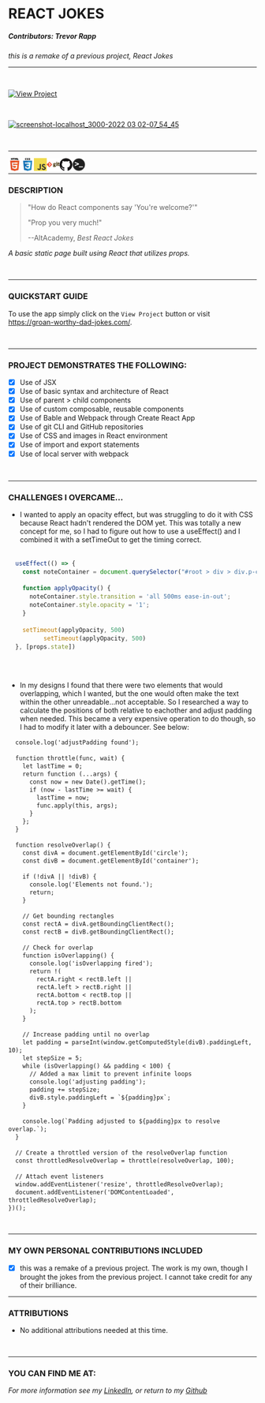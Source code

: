 
# REACT JOKES



##### Contributors: Trevor Rapp

*this is a remake of a previous project, React Jokes*

---

<br>

[![View Project](https://user-images.githubusercontent.com/11747875/141705232-471a0b9c-ca45-4540-a1b6-740c5e1becbe.png)](https://groan-worthy-dad-jokes.com/)

<br/>

[![screenshot-localhost_3000-2022 03 02-07_54_45](https://user-images.githubusercontent.com/11747875/156386294-0178003b-a2e8-442a-a5e2-59beb3274268.png)](https://user-images.githubusercontent.com/11747875/218291297-69f36beb-ccfd-4657-832b-f80a25814d69.mp4)

<br>

---

<img align="left" alt="HTML5" width="26px" src="https://raw.githubusercontent.com/github/explore/80688e429a7d4ef2fca1e82350fe8e3517d3494d/topics/html/html.png" />
<img align="left" alt="CSS3" width="26px" src="https://raw.githubusercontent.com/github/explore/80688e429a7d4ef2fca1e82350fe8e3517d3494d/topics/css/css.png" />
<img align="left" alt="JavaScript" width="26px" src="https://raw.githubusercontent.com/github/explore/80688e429a7d4ef2fca1e82350fe8e3517d3494d/topics/javascript/javascript.png" />
<img align="left" alt="Git" width="26px" src="https://raw.githubusercontent.com/github/explore/80688e429a7d4ef2fca1e82350fe8e3517d3494d/topics/git/git.png" />
<img align="left" alt="GitHub" width="26px" src="https://raw.githubusercontent.com/github/explore/78df643247d429f6cc873026c0622819ad797942/topics/github/github.png" />
<img align="left" alt="Terminal" width="26px" src="https://raw.githubusercontent.com/github/explore/80688e429a7d4ef2fca1e82350fe8e3517d3494d/topics/terminal/terminal.png" />

<br>

---

### DESCRIPTION

> "How do React components say 'You're welcome?'"
>
> "Prop you very much!"
>
> --AltAcademy, *Best React Jokes*


*A basic static page built using React that utilizes props.*

<br/>

---

### QUICKSTART GUIDE

To use the app simply click on the ```View Project``` button or visit <a href="https://groan-worthy-dad-jokes.com/">https://groan-worthy-dad-jokes.com/</a>. 

<br/>

---

### PROJECT DEMONSTRATES THE FOLLOWING:

- [x] Use of JSX
- [x] Use of basic syntax and architecture of React
- [x] Use of parent > child components
- [x] Use of custom composable, reusable components
- [x] Use of Bable and Webpack through Create React App
- [x] Use of git CLI and GitHub repositories
- [x] Use of CSS and images in React environment
- [x] Use of import and export statements
- [x] Use of local server with webpack

<br/>

---

### CHALLENGES I OVERCAME...

* I wanted to apply an opacity effect, but was struggling to do it with CSS because React hadn't rendered the DOM yet.  This was totally a new concept for me, so I had to figure out how to use a useEffect() and I combined it with a setTimeOut to get the timing correct.

```javascript  

  useEffect(() => {
    const noteContainer = document.querySelector("#root > div > div.p-container > div > div.joke-and-button-container > div > div")

    function applyOpacity() {
      noteContainer.style.transition = 'all 500ms ease-in-out';
      noteContainer.style.opacity = '1';
    }

    setTimeout(applyOpacity, 500)
          setTimeout(applyOpacity, 500)
  }, [props.state])
    
```

<br>

* In my designs I found that there were two elements that would overlapping, which I wanted, but the one would often make the text within the other unreadable...not acceptable.  So I researched a way to calculate the positions of both relative to eachother and adjust padding when needed.  This became a very expensive operation to do though, so I had to modify it later with a debouncer.  See below:

``` (() => {
  console.log('adjustPadding found');

  function throttle(func, wait) {
    let lastTime = 0;
    return function (...args) {
      const now = new Date().getTime();
      if (now - lastTime >= wait) {
        lastTime = now;
        func.apply(this, args);
      }
    };
  }

  function resolveOverlap() {
    const divA = document.getElementById('circle');
    const divB = document.getElementById('container');

    if (!divA || !divB) {
      console.log('Elements not found.');
      return;
    }

    // Get bounding rectangles
    const rectA = divA.getBoundingClientRect();
    const rectB = divB.getBoundingClientRect();

    // Check for overlap
    function isOverlapping() {
      console.log('isOverlapping fired');
      return !(
        rectA.right < rectB.left ||
        rectA.left > rectB.right ||
        rectA.bottom < rectB.top ||
        rectA.top > rectB.bottom
      );
    }

    // Increase padding until no overlap
    let padding = parseInt(window.getComputedStyle(divB).paddingLeft, 10);
    let stepSize = 5;
    while (isOverlapping() && padding < 100) {
      // Added a max limit to prevent infinite loops
      console.log('adjusting padding');
      padding += stepSize;
      divB.style.paddingLeft = `${padding}px`;
    }

    console.log(`Padding adjusted to ${padding}px to resolve overlap.`);
  }

  // Create a throttled version of the resolveOverlap function
  const throttledResolveOverlap = throttle(resolveOverlap, 100);

  // Attach event listeners
  window.addEventListener('resize', throttledResolveOverlap);
  document.addEventListener('DOMContentLoaded', throttledResolveOverlap);
})();

```

<br/>

---

### MY OWN PERSONAL CONTRIBUTIONS INCLUDED 

- [X] this was a remake of a previous project.  The work is my own, though I brought the jokes from the previous project.  I cannot take credit for any of their brilliance. 

---

### ATTRIBUTIONS

* No additional attributions needed at this time.

<br/>

---

### YOU CAN FIND ME AT:

*For more information see my [LinkedIn](https://www.linkedin.com/in/trevor-rapp-042a1037), or return to my [Github](https://github.com/trrapp12)*



